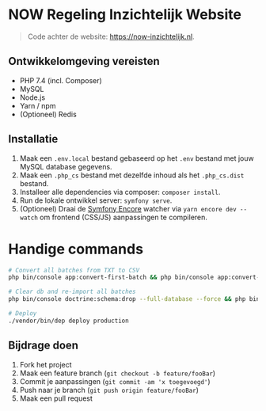 # NOW Regeling Inzichtelijk Website
> Code achter de website: https://now-inzichtelijk.nl.

## Ontwikkelomgeving vereisten
- PHP 7.4 (incl. Composer)
- MySQL
- Node.js
- Yarn / npm
- (Optioneel) Redis

## Installatie

1. Maak een `.env.local` bestand gebaseerd op het `.env` bestand met jouw MySQL database gegevens.
2. Maak een `.php_cs` bestand met dezelfde inhoud als het `.php_cs.dist` bestand.
3. Installeer alle dependencies via composer: `composer install`.
4. Run de lokale ontwikkel server: `symfony serve`.
5. (Optioneel) Draai de [Symfony Encore](https://symfony.com/doc/current/frontend.html) watcher via `yarn encore dev --watch` om frontend (CSS/JS) aanpassingen te compileren.

# Handige commands
```sh
# Convert all batches from TXT to CSV
php bin/console app:convert-first-batch && php bin/console app:convert-second-batch

# Clear db and re-import all batches
php bin/console doctrine:schema:drop --full-database --force && php bin/console doctrine:schema:update --force && php bin/console app:import-first-batch && php bin/console app:import-second-batch

# Deploy
./vendor/bin/dep deploy production
```

## Bijdrage doen

1. Fork het project
2. Maak een feature branch (`git checkout -b feature/fooBar`)
3. Commit je aanpassingen (`git commit -am 'x toegevoegd'`)
4. Push naar je branch (`git push origin feature/fooBar`)
5. Maak een pull request